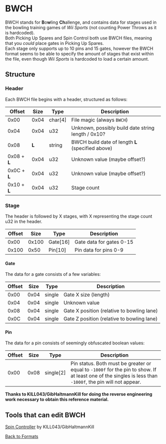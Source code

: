 # BWCH

BWCH stands for **B**o**w**ling **Ch**allenge, and contains data for stages used in the bowling training games of *Wii Sports* (not counting Power Throws as it is hardcoded).   
Both Picking Up Spares and Spin Control both use BWCH files, meaning that you *could* place gates in Picking Up Spares.  
Each stage only supports up to 10 pins and 15 gates, however the BWCH format seems to be able to specify the amount of stages that exist within the file,
even though *Wii Sports* is hardcoded to load a certain amount.  

## Structure

### Header  
Each BWCH file begins with a header, structured as follows:

| **Offset** | **Size** | **Type** | **Description** |
|------------|---------|----------|-----------------|
|0x00|0x04|char[4]|File magic (always `BWCH`)|
|0x04|0x04|u32|Unknown, possibly build date string length / 0x10?|
|0x08|**L**|string|BWCH build date of length **L** (specified above)|
|0x08 + **L**|0x04|u32|Unknown value (maybe offset?)|
|0x0C + **L**|0x04|u32|Unknown value (maybe offset?)|
|0x10 + **L**|0x04|u32|Stage count|
  
  
### Stage  
The header is followed by X stages, with X representing the stage count u32 in the header.

| **Offset** | **Size** | **Type** | **Description** |
|------------|---------|----------|-----------------|
|0x00|0x100|Gate[16]|Gate data for gates 0-15|
|0x100|0x50|Pin[10]|Pin data for pins 0-9|

#### Gate
The data for a gate consists of a few variables:  

| **Offset** | **Size** | **Type** | **Description** |
|------------|----------|----------|-----------------|
|0x00|0x04|single|Gate X size (length)|
|0x04|0x04|single|Unknown value|
|0x08|0x04|single|Gate X position (relative to bowling lane)|
|0x0C|0x04|single|Gate Z position (relative to bowling lane)|  
  
#### Pin
The data for a pin consists of seemingly obfuscated boolean values:  

| **Offset** | **Size** | **Type** | **Description** |
|------------|----------|----------|-----------------|
0x00|0x08|single[2]|Pin status. Both must be greater or equal to `-1000f` for the pin to show. If at least one of the singles is less than `-1000f`, the pin will not appear.|  
  
    
**Thanks to KILL043/GibHaltmannKill for doing the reverse engineering work necessary to obtain this reference material.**  
  
  
## Tools that can edit BWCH  

[Spin Controller](/tools/BWCH/SpinController.exe) by KILL043/GibHaltmannKill



[Back to Formats](formats.md)
